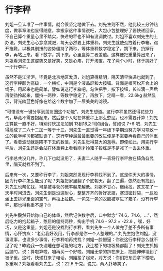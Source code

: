 # 行李秤

刘姐一旦认准了一件事情，就会很坚定地做下去。刘先生则不然，他比较三分钟热度，做事章法也显得随意。拿搬家这件事情说吧，大包小包整理好了要快递回家，不自己算个重量心里不踏实，快递的秤也不知有没调教过。刘姐不喜欢刘先生的土办法。刘先生心心念念减肥，每天必然要上体重秤。刘先生就使劲拽着行李箱，踢开拖鞋，以极其别扭的姿势僵持了两秒，等体重秤数字稳定了，跳下来，扔掉行李，再站上来，看下数字，跳下来，心里盘算二者差值。这样便把重量算出来了。刘姐看刘先生这姿势又是好笑，又是心疼，打开淘宝，花了两个小时，终于挑好了一个行李秤。

虽然不是江浙沪，毕竟是北京地区发货，刘姐算得精明，隔天清早快递也就到了。这行李秤颇为高级，一个横杠，中间是个液晶屏和大按钮。背面是根可松开合上的绳子。用起来也是简单，譬如说这行李箱吧，勾住把手，按下按钮，长长滴一声后再使劲拎起来，僵持一两秒，等数字稳定了，再放下。定睛一看，22.6kg 赫然显示，背光幽蓝色好像在给这个数字加了一层美美的滤镜。

“可惜没有一键分享到朋友圈这个功能”，刘先生想道。这行李秤虽然还得花些力气，毕竟不需要抱起来，然后整个人站在体重秤上那么憋屈。也不需要计算！刘先生算数一直不好，特别讨厌加法加到 13到18之间的组合，譬如说 7+6 吧，刘先生得掰成了二六十二加一等于十三。刘先生一直觉得一年级下学期没努力学习导致一生的数学学习都被耽误了。这行李秤最最最重要的改进便是不需要再看自己的体重了。看着波动就是降不下去的数值，刘先生觉得莫大的羞辱。即便如此，用完行李秤后，刘先生还是会站在体重秤上看看刚才拎箱子锻炼是不是减了一丢丢体重。

行李总共没几件，称几下也就没用了，夫妻二人随手一丢将行李秤放在犄角旮旯里，隔天就找不到了。

后来有一次，又要称行李了，刘姐突然发现行李秤找不到了。这是件天大的事情，因为行李秤怎么能没了呢？刘姐把家里翻了个底朝天，翻了三遍，依然没有找到。刘先生也帮忙找，可是被寻获的概率越来越低。刘姐不甘心，继续找，这又花了一天半时间进去。刘先生倒是没这耐心，整整齐齐的折好衣服，塞进密封袋，一屁股坐上去排光里面的空气，再拉上拉链。一包又一包的衣服被塞进了箱子。没有行李秤，那也得称重不是？🙄

刘先生毅然开始称自己的体重，然后记住数字后，口中默念“ 74.6，74.6，...”，然后吃力的抱起箱子，憋屈的僵持两秒，掏出手机 74.6 - 97.2 = -22.6 ，嘿，好巧，又是这重量。刘姐还是没找到行李秤，看刘先生一个人做完了差不多所有事情，心怀愧疚：“老公我好没用，行李都是你一个人整理的。” 刘先生抱住刘姐，没事没事，也没多少事情，行李秤咱再找找？刘姐一脸懵逼：你说这行李秤怎么就不见了呢？昨晚我一夜没睡在想可能的地方，我连楼下的垃圾桶都翻了！刘先生抓抓后脑勺，说：算啦算啦，咱再买一个好啦。刘姐无奈的趴在床上，把脸伸伸埋到了被子里。这时，快递打来了电话，刘姐接了起来，对方说：你们把东西拿下楼吧，多重啊？刘姐看看刘先生，说：22.6 千克。说完，两人扑哧笑了。
